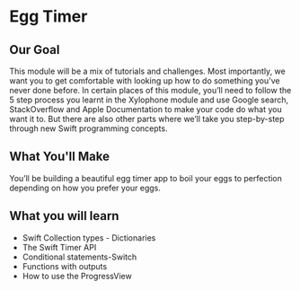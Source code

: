 #  Egg Timer
## Our Goal

This module will be a mix of tutorials and challenges. Most importantly, we want you to get comfortable with looking up how to do something you've never done before. In certain places of this module, you’ll need to follow the 5 step process you learnt in the Xylophone module and use Google search, StackOverflow and Apple Documentation to make your code do what you want it to. But there are also other parts where we’ll take you step-by-step through new Swift programming concepts.

## What You'll Make
You’ll be building a beautiful egg timer app to boil your eggs to perfection depending on how you prefer your eggs.

## What you will learn
* Swift Collection types - Dictionaries
* The Swift Timer API
* Conditional statements-Switch
* Functions with outputs
* How to use the ProgressView




